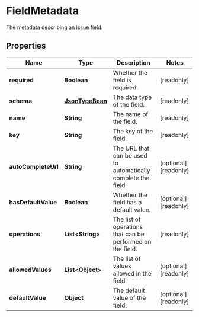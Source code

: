 

# FieldMetadata

The metadata describing an issue field.

## Properties

Name | Type | Description | Notes
------------ | ------------- | ------------- | -------------
**required** | **Boolean** | Whether the field is required. |  [readonly]
**schema** | [**JsonTypeBean**](JsonTypeBean.md) | The data type of the field. |  [readonly]
**name** | **String** | The name of the field. |  [readonly]
**key** | **String** | The key of the field. |  [readonly]
**autoCompleteUrl** | **String** | The URL that can be used to automatically complete the field. |  [optional] [readonly]
**hasDefaultValue** | **Boolean** | Whether the field has a default value. |  [optional] [readonly]
**operations** | **List&lt;String&gt;** | The list of operations that can be performed on the field. |  [readonly]
**allowedValues** | **List&lt;Object&gt;** | The list of values allowed in the field. |  [optional] [readonly]
**defaultValue** | **Object** | The default value of the field. |  [optional] [readonly]



